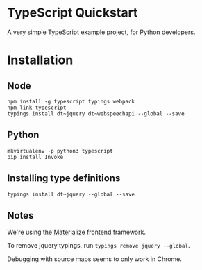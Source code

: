 # TypeScript Quickstart

A very simple TypeScript example project, for Python developers.

# Installation

## Node

```
npm install -g typescript typings webpack
npm link typescript
typings install dt~jquery dt~webspeechapi --global --save
```

## Python

```
mkvirtualenv -p python3 typescript
pip install Invoke
```

## Installing type definitions

```
typings install dt~jquery --global --save
```

## Notes

We're using the [Materialize](http://materializecss.com/) frontend framework.

To remove jquery typings, run `typings remove jquery --global`.

Debugging with source maps seems to only work in Chrome.
